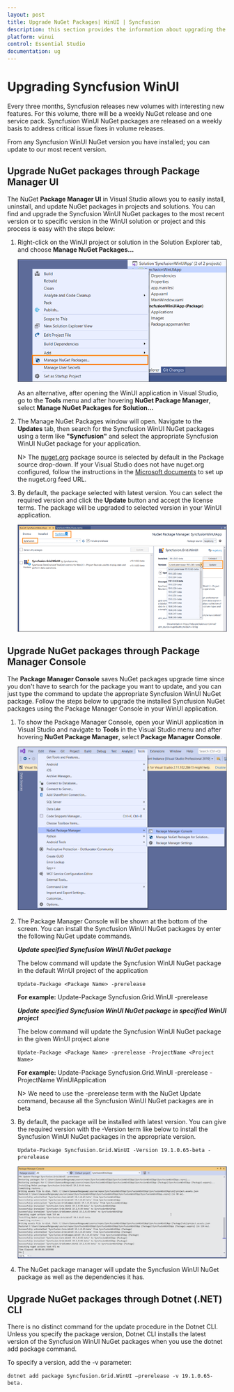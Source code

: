 ```yaml
---
layout: post
title: Upgrade NuGet Packages| WinUI | Syncfusion
description: this section provides the information about upgrading the WinUI NuGet packages to most recent version
platform: winui
control: Essential Studio
documentation: ug
---
```


# Upgrading Syncfusion WinUI

Every three months, Syncfusion releases new volumes with interesting new features. For this volume, there will be a weekly NuGet release and one service pack. Syncfusion WinUI NuGet packages are released on a weekly basis to address critical issue fixes in volume releases.

From any Syncfusion WinUI NuGet version you have installed; you can update to our most recent version.

## Upgrade NuGet packages through Package Manager UI

The NuGet **Package Manager UI** in Visual Studio allows you to easily install, uninstall, and update NuGet packages in projects and solutions. You can find and upgrade the Syncfusion WinUI NuGet packages to the most recent version or to specific version in the WinUI solution or project and this process is easy with the steps below:

1. Right-click on the WinUI project or solution in the Solution Explorer tab, and choose **Manage NuGet Packages...**

    ![Manage NuGet Packages add-in](Upgrade-images/ManageNuGet.png)

    As an alternative, after opening the WinUI application in Visual Studio, go to the **Tools** menu and after hovering **NuGet Package Manager**, select **Manage NuGet Packages for Solution...**

2. The Manage NuGet Packages window will open. Navigate to the **Updates** tab, then search for the Syncfusion WinUI NuGet packages using a term like **"Syncfusion"** and select the appropriate Syncfusion WinUI NuGet package for your application.

    N> The [nuget.org](https://api.nuget.org/v3/index.json) package source is selected by default in the Package source drop-down. If your Visual Studio does not have nuget.org configured, follow the instructions in the [Microsoft documents](https://docs.microsoft.com/en-us/nuget/tools/package-manager-ui#package-sources) to set up the nuget.org feed URL.

3. By default, the package selected with latest version. You can select the required version and click the **Update** button and accept the license terms. The package will be upgraded to selected version in your WinUI application.

    ![WinUI Upgrade](Upgrade-images/NuGetUpgrade.png)

## Upgrade NuGet packages through Package Manager Console

The **Package Manager Console** saves NuGet packages upgrade time since you don't have to search for the package you want to update, and you can just type the command to update the appropriate Syncfusion WinUI NuGet package. Follow the steps below to upgrade the installed Syncfusion NuGet packages using the Package Manager Console in your WinUI application.

1. To show the Package Manager Console, open your WinUI application in Visual Studio and navigate to **Tools** in the Visual Studio menu and after hovering **NuGet Package Manager**, select **Package Manager Console**.

    ![Package Manager Console](Upgrade-images/console.png)

2. The Package Manager Console will be shown at the bottom of the screen. You can install the Syncfusion WinUI NuGet packages by enter the following NuGet update commands.

    ***Update specified Syncfusion WinUI NuGet package***

    The below command will update the Syncfusion WinUI NuGet package in the default WinUI project of the application

    ```
    Update-Package <Package Name> -prerelease
    ```

    **For example:** Update-Package Syncfusion.Grid.WinUI -prerelease

    ***Update specified Syncfusion WinUI NuGet package in specified WinUI project***

    The below command will update the Syncfusion WinUI NuGet package in the given WinUI project alone

    ```
    Update-Package <Package Name> -prerelease -ProjectName <Project Name>
    ```

    **For example:** Update-Package Syncfusion.Grid.WinUI -prerelease -ProjectName WinUIApplication

    N> We need to use the -prerelease term with the NuGet Update command, because all the Syncfusion WinUI NuGet packages are in beta

3. By default, the package will be installed with latest version. You can give the required version with the -Version term like below to install the Syncfusion WinUI NuGet packages in the appropriate version.

    ```
    Update-Package Syncfusion.Grid.WinUI -Version 19.1.0.65-beta -prerelease
    ```

    ![Package Manager Console Output](Upgrade-images/UpdateConsole.png)

4. The NuGet package manager will update the Syncfusion WinUI NuGet package as well as the dependencies it has.


## Upgrade NuGet packages through Dotnet (.NET) CLI

There is no distinct command for the update procedure in the Dotnet CLI. Unless you specify the package version, Dotnet CLI installs the latest version of the Syncfusion WinUI NuGet packages when you use the dotnet add package command.

To specify a version, add the -v parameter:

```
dotnet add package Syncfusion.Grid.WinUI –prerelease -v 19.1.0.65-beta.
```